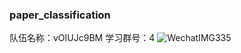 ### paper_classification
队伍名称：vOIUJc9BM 
学习群号：4
![WechatIMG335](https://github.com/lyevi/for_paper_classification/assets/106398886/d2520a0e-ba6d-465e-9f75-1e7f47cc2bc4)
